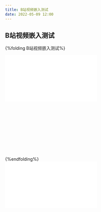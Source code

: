 ```yaml
---
title: B站视频嵌入测试
date: 2022-05-09 12:00
---
```


## B站视频嵌入测试

{%folding B站视频嵌入测试%}
<div style="position: relative; width: 70%; height: 0; padding-bottom: 65%;">
<iframe src="//player.bilibili.com/player.html?aid=811363000&bvid=BV1S34y18746&cid=714356410&page=1" scrolling="no" border="0" frameborder="no" framespacing="0" allowfullscreen="true"> </iframe>
</div>
{%endfolding%}

<!--more-->

<div style="position: relative; width: 70%; height: 0; padding-bottom: 65%;">
<iframe src="//player.bilibili.com/player.html?aid=811363000&bvid=BV1S34y18746&cid=714356410&page=1" scrolling="no" border="0" frameborder="no" framespacing="0" allowfullscreen="true"> </iframe>
</div>
